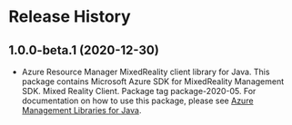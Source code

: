 # Release History

## 1.0.0-beta.1 (2020-12-30)

- Azure Resource Manager MixedReality client library for Java. This package contains Microsoft Azure SDK for MixedReality Management SDK. Mixed Reality Client. Package tag package-2020-05. For documentation on how to use this package, please see [Azure Management Libraries for Java](https://aka.ms/azsdk/java/mgmt).